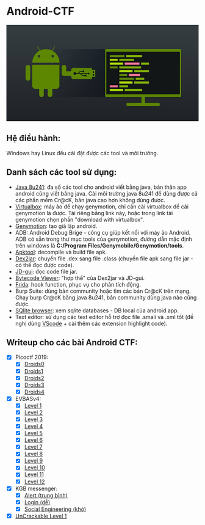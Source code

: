 # Android-CTF

![android-re](https://github.com/MinhNhatTran/Android-CTF/blob/master/android.jpg)

## Hệ điều hành:
Windows hay Linux đều cài đặt được các tool và môi trường.

## Danh sách các tool sử dụng:
- [Java 8u241](https://java.com/en/download/manual.jsp): đa số các tool cho android viết bằng java, bản thân app android cũng viết bằng java. Cài môi trường java 8u241 để dùng được cả các phần mềm Cr@cK, bản java cao hơn không dùng được. 
- [Virtualbox](https://www.virtualbox.org/wiki/Downloads): máy ảo để chạy genymotion, chỉ cần cài virtualbox để cài genymotion là được. Tải riêng bằng link này, hoặc trong link tải genymotion chọn phần "download with virtualbox".
- [Genymotion](https://www.genymotion.com/download/): tạo giả lập android.
- ADB: Android Debug Brige - công cụ giúp kết nối với máy ảo Android. ADB có sẵn trong thư mục tools của genymotion, đường dẫn mặc định trên windows là **C:/Program Files/Genymobile/Genymotion/tools**.
- [Apktool](https://ibotpeaches.github.io/Apktool/install/): decompile và build file apk.
- [Dex2jar](https://github.com/pxb1988/dex2jar): chuyển file .dex sang file .class (chuyển file apk sang file jar - có thể đọc được code).
- [JD-gui](http://java-decompiler.github.io/): đọc code file jar.
- [Bytecode Viewer](https://bytecodeviewer.com/): "hợp thể" của Dex2jar và JD-gui.
- [Frida](https://frida.re/): hook function, phục vụ cho phân tích động.
- Burp Suite: dùng bản community hoặc tìm các bản Cr@cK trên mạng. Chạy burp Cr@cK bằng java 8u241, bản community dùng java nào cũng được.
- [SQlite browser](https://sqlitebrowser.org/): xem sqlite databases - DB local của android app.
- Text editor: sử dụng các text editor hỗ trợ đọc file .smali và .xml tốt (đề nghị dùng [VScode](https://code.visualstudio.com/download) + cài thêm các extension highlight code).

## Writeup cho các bài Android CTF:
- [x] Picoctf 2019:
  - [x] [Droids0](https://github.com/MinhNhatTran/Android-CTF/blob/master/pico2019/zero/writeup.md)
  - [x] [Droids1](https://github.com/MinhNhatTran/Android-CTF/blob/master/pico2019/one/writeup.md)
  - [x] [Droids2](https://github.com/MinhNhatTran/Android-CTF/blob/master/pico2019/two/writeup.md)
  - [x] [Droids3](https://github.com/MinhNhatTran/Android-CTF/blob/master/pico2019/three/writeup.md)
  - [x] [Droids4](https://github.com/MinhNhatTran/Android-CTF/blob/master/pico2019/four/writeup.md)
- [x] EVBASv4:
  - [x] [Level 1](https://github.com/MinhNhatTran/Android-CTF/blob/master/EVABS/writeup.md#level-1---debug-me)
  - [x] [Level 2](https://github.com/MinhNhatTran/Android-CTF/blob/master/EVABS/writeup.md#level-2---file-access)
  - [x] [Level 3](https://github.com/MinhNhatTran/Android-CTF/blob/master/EVABS/writeup.md#level-3---strings)
  - [x] [Level 4](https://github.com/MinhNhatTran/Android-CTF/blob/master/EVABS/writeup.md#level-4---resource)
  - [x] [Level 5](https://github.com/MinhNhatTran/Android-CTF/blob/master/EVABS/writeup.md#level-5---shares-and-preferences)
  - [x] [Level 6](https://github.com/MinhNhatTran/Android-CTF/blob/master/EVABS/writeup.md#level-6---db-leak)
  - [x] [Level 7](https://github.com/MinhNhatTran/Android-CTF/blob/master/EVABS/writeup.md#level-7---export)
  - [x] [Level 8](https://github.com/MinhNhatTran/Android-CTF/blob/master/EVABS/writeup.md#level-8---decode)
  - [x] [Level 9](https://github.com/MinhNhatTran/Android-CTF/blob/master/EVABS/writeup.md#level-9---smali-injection)
  - [x] [Level 10](https://github.com/MinhNhatTran/Android-CTF/blob/master/EVABS/writeup.md#level-10---intercept)
  - [x] [Level 11](https://github.com/MinhNhatTran/Android-CTF/blob/master/EVABS/writeup.md#level-11---custom-perm)
  - [x] [Level 12](https://github.com/MinhNhatTran/Android-CTF/blob/master/EVABS/writeup.md#level-12---instrument)
- [x] KGB messenger:
  - [x] [Alert (trung bình)](https://github.com/MinhNhatTran/Android-CTF/blob/master/KGB%20messenger/writeup.md#alert-trung-b%C3%ACnh)
  - [x] [Login (dễ)](https://github.com/MinhNhatTran/Android-CTF/blob/master/KGB%20messenger/writeup.md#login-d%E1%BB%85)
  - [x] [Social Engineering (khó)](https://github.com/MinhNhatTran/Android-CTF/blob/master/KGB%20messenger/writeup.md#social-engineering-kh%C3%B3)
- [x] [UnCrackable Level 1](https://github.com/MinhNhatTran/Android-CTF/blob/master/UnCrackable%20Level%201/writeup.md)
